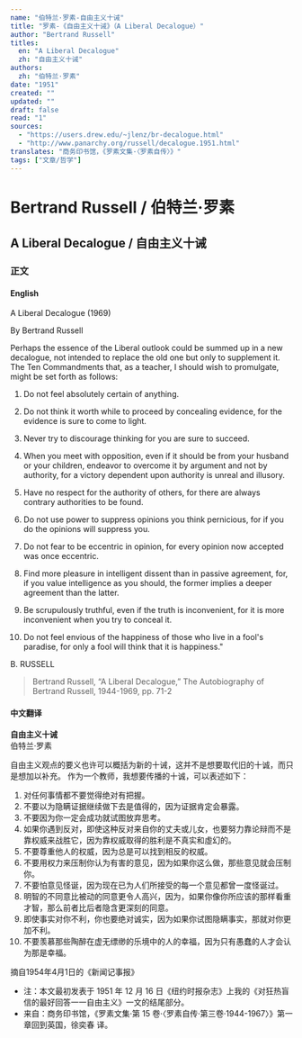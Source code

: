 ```yaml
---
name: "伯特兰·罗素-自由主义十诫"
title: "罗素-《自由主义十诫》（A Liberal Decalogue）"
author: "Bertrand Russell"
titles:
  en: "A Liberal Decalogue"
  zh: "自由主义十诫"
authors:
  zh: "伯特兰·罗素"
date: "1951"
created: ""
updated: ""
draft: false
read: "1"
sources:
  - "https://users.drew.edu/~jlenz/br-decalogue.html"
  - "http://www.panarchy.org/russell/decalogue.1951.html"
translates: "商务印书馆，《罗素文集·〈罗素自传〉》"
tags: ["文章/哲学"]
---
```



# Bertrand Russell / 伯特兰·罗素

## A Liberal Decalogue / 自由主义十诫

### 正文

<!-- tabs:start -->

#### **English**

A Liberal Decalogue (1969)

By Bertrand Russell

Perhaps the essence of the Liberal outlook could be summed up in a new
decalogue, not intended to replace the old one but only to supplement it. The
Ten Commandments that, as a teacher, I should wish to promulgate, might be set
forth as follows:

1. Do not feel absolutely certain of anything.

2. Do not think it worth while to proceed by concealing evidence, for the
evidence is sure to come to light.

3. Never try to discourage thinking for you are sure to succeed.

4. When you meet with opposition, even if it should be from your husband or
your children, endeavor to overcome it by argument and not by authority, for a
victory dependent upon authority is unreal and illusory.

5. Have no respect for the authority of others, for there are always contrary
authorities to be found.

6. Do not use power to suppress opinions you think pernicious, for if you do
the opinions will suppress you.

7. Do not fear to be eccentric in opinion, for every opinion now accepted was
once eccentric.

8. Find more pleasure in intelligent dissent than in passive agreement, for,
if you value intelligence as you should, the former implies a deeper agreement
than the latter.

9. Be scrupulously truthful, even if the truth is inconvenient, for it is more
inconvenient when you try to conceal it.

10. Do not feel envious of the happiness of those who live in a fool's
paradise, for only a fool will think that it is happiness."

B. RUSSELL

> Bertrand Russell, “A Liberal Decalogue,” 
> The Autobiography of Bertrand Russell, 1944-1969, pp. 71-2

#### **中文翻译**

**自由主义十诫**  
伯特兰·罗素

自由主义观点的要义也许可以概括为新的十诫，这并不是想要取代旧的十诚，而只是想加以补充。
作为一个教师，我想要传播的十诚，可以表述如下：

1. 对任何事情都不要觉得绝对有把握。
2. 不要以为隐瞒证据继续做下去是值得的，因为证据肯定会暴露。
3. 不要因为你一定会成功就试图放弃思考。
4. 如果你遇到反对，即使这种反对来自你的丈夫或儿女，也要努力靠论辩而不是靠权威来战胜它，因为靠权威取得的胜利是不真实和虛幻的。
5. 不要尊重他人的权威，因为总是可以找到相反的权威。
6. 不要用权力来压制你认为有害的意见，因为如果你这么做，那些意见就会压制你。
7. 不要怕意见怪诞，因为现在已为人们所接受的每一个意见都曾一度怪诞过。
8. 明智的不同意比被动的同意更令人高兴，因为，如果你像你所应该的那样看重才智，那么前者比后者隐含更深刻的同意。
9. 即使事实对你不利，你也要绝对诚实，因为如果你试图隐瞒事实，那就对你更加不利。
10. 不要羡慕那些陶醉在虚无缥缈的乐境中的人的幸福，因为只有愚蠢的人才会认为那是幸福。

摘自1954年4月1日的《新闻记事报》

- 注：本文最初发表于 1951 年 12 月 16 日《纽约时报杂志》上我的《对狂热盲信的最好回答一一自由主义》一文的结尾部分。
- 来自：商务印书馆，《罗素文集·第 15 卷·〈罗素自传·第三卷·1944-1967〉》第一章回到英国，徐奕春 译。

<!-- tabs:end -->
